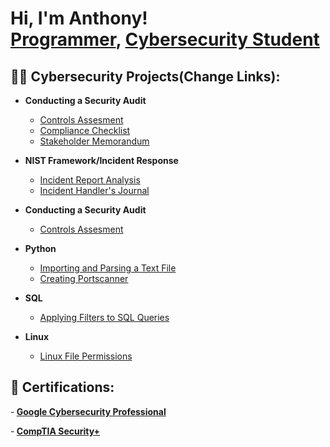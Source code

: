 <h1>Hi, I'm Anthony! <br/><a href="https://github.com/CyberAnt-Coder">Programmer</a>, <a href="www.linkedin.com/in/anthonythanh-tran">Cybersecurity Student</a>
<h2>👨‍💻 Cybersecurity Projects(Change Links):</h2>

- <b>Conducting a Security Audit</b>
  - [Controls Assesment](https://github.com/joshmadakor1/Algorithms-Practice)
  - [Compliance Checklist](https://github.com/joshmadakor1/Algorithms-Practice)
  - [Stakeholder Memorandum](https://github.com/joshmadakor1/Algorithms-Practice)

- <b>NIST Framework/Incident Response</b>
  - [Incident Report Analysis](https://github.com/joshmadakor1/Algorithms-Practice)
  - [Incident Handler's Journal](https://github)

- <b>Conducting a Security Audit</b>
  - [Controls Assesment](https://github.com/joshmadakor1/Algorithms-Practice)

- <b>Python</b>
  - [Importing and Parsing a Text File](https://github.com/joshmadakor1/Algorithms-Practice)
  - [Creating Portscanner](ht)

- <b>SQL</b>
  - [Applying Filters to SQL Queries](https://github.com/joshmadakor1/Algorithms-Practice)

- <b>Linux</b>
  - [Linux File Permissions](https://github.com/joshmadakor1/Algorithms-Practice)

<h2>📄 Certifications:</h2>

-<b> [Google Cybersecurity Professional](https://www.credly.com/badges/6a72d63a-71e7-4946-a08e-b5e2b36dcadf/public_url)</b>

-<b> [CompTIA Security+](https://www.credly.com/badges/97a5eb80-d8f1-4875-a637-626067985dd7/public_url)</b>

<!--
**joshmadakor1/joshmadakor1** is a ✨ _special_ ✨ repository because its `README.md` (this file) appears on your GitHub profile.

Here are some ideas to get you started:

- 🔭 I’m currently working on ...
- 🌱 I’m currently learning ...
- 👯 I’m looking to collaborate on ...
- 🤔 I’m looking for help with ...
- 💬 Ask me about ...
- 📫 How to reach me: ...
- 😄 Pronouns: ...
- ⚡ Fun fact: ...
-->
